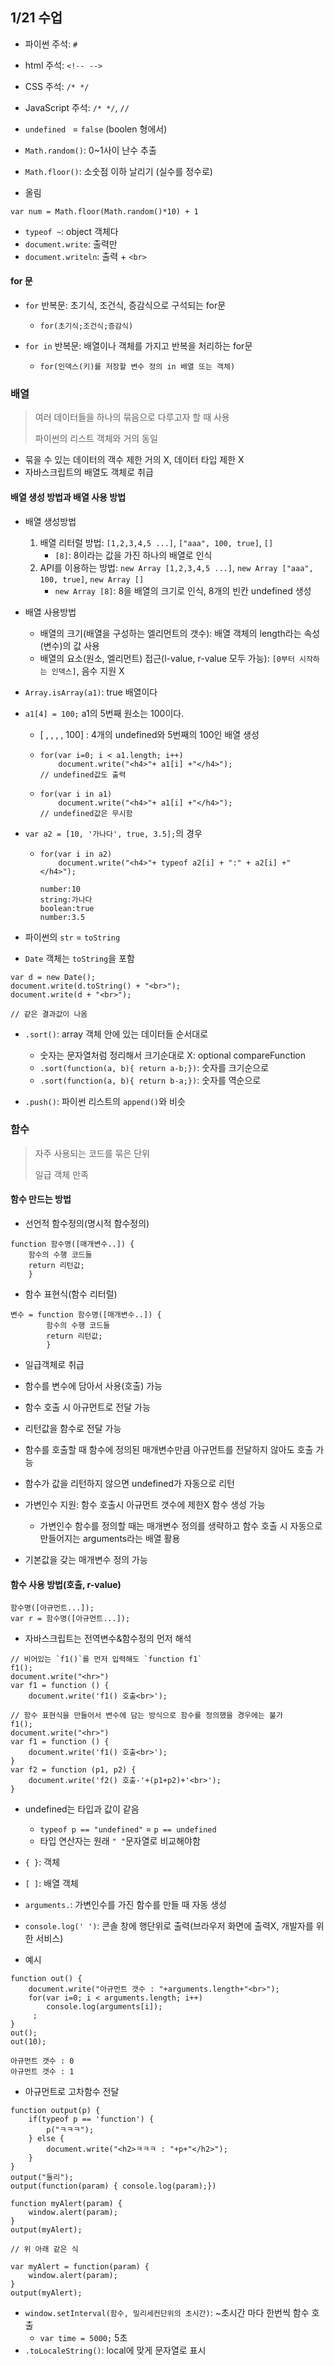 ## 1/21 수업

* 파이썬 주석: `#`

* html 주석: `<!-- -->`
* CSS 주석: `/* */`
* JavaScript 주석: `/* */`, `//`



* `undefined ` = `false` (boolen 형에서)

* `Math.random()`: 0~1사이 난수 추출
* `Math.floor()`: 소숫점 이하 날리기 (실수를 정수로)

* 올림

```
var num = Math.floor(Math.random()*10) + 1
```

* `typeof ~`: object 객체다
* `document.write`: 출력만
* `document.writeln`: 출력 + `<br>`



#### for 문

* `for` 반복문: 초기식, 조건식, 증감식으로 구석되는 for문
  * `for(초기식;조건식;증감식)`

* `for in` 반복문: 배열이나 객체를 가지고 반복을 처리하는 for문
  * `for(인덱스(키)를 저장할 변수 정의 in 배열 또는 객체)`





### 배열

> 여러 데이터들을 하나의 묶음으로 다루고자 할 때 사용
>
> 파이썬의 리스트 객체와 거의 동일

* 묶을 수 있는 데이터의 객수 제한 거의 X, 데이터 타입 제한 X
* 자바스크립트의 배열도 객체로 취급



#### 배열 생성 방법과 배열 사용 방법

* 배열 생성방법
  1. 배열 리터럴 방법: `[1,2,3,4,5 ...]`, `["aaa", 100, true]`, `[]`
     * `[8]`: 8이라는 값을 가진 하나의 배열로 인식
  2. API를 이용하는 방법: `new Array [1,2,3,4,5 ...]`,  `new Array ["aaa", 100, true]`,  `new Array []`
     * `new Array [8]`: 8을 배열의 크기로 인식, 8개의 빈칸 undefined 생성 



* 배열 사용방법
  * 배열의 크기(배열을 구성하는 엘리먼트의 갯수): 배열 객체의 length라는 속성(변수)의 값 사용
  * 배열의 요소(원소, 엘리먼트) 접근(l-value, r-value 모두 가능): `[0부터 시작하는 인덱스]`, 음수 지원 X



* `Array.isArray(a1)`: true 배열이다	

* `a1[4] = 100;` a1의 5번째 원소는 100이다.

  * [ , , , , 100] : 4개의 undefined와 5번째의 100인 배열 생성

  * ```
    for(var i=0; i < a1.length; i++)
    	document.write("<h4>"+ a1[i] +"</h4>");
    // undefined값도 출력
    ```

  * ```
    for(var i in a1)  
    	document.write("<h4>"+ a1[i] +"</h4>");
    // undefined값은 무시함
    ```

* `var a2 = [10, '가나다', true, 3.5];`의 경우

  * ```
    for(var i in a2) 
    	document.write("<h4>"+ typeof a2[i] + ":" + a2[i] +"</h4>");
    
    number:10
    string:가나다
    boolean:true
    number:3.5
    ```

* 파이썬의 `str` = `toString`

* `Date` 객체는 `toString`을 포함

```
var d = new Date();
document.write(d.toString() + "<br>");
document.write(d + "<br>");

// 같은 결과값이 나옴
```

* `.sort()`: array 객체 안에 있는 데이터들 순서대로
  * 숫자는 문자열처럼 정리해서 크기순대로 X: optional compareFunction
  * `.sort(function(a, b){ return a-b;})`: 숫자를 크기순으로 
  * `.sort(function(a, b){ return b-a;})`: 숫자를 역순으로

* `.push()`: 파이썬 리스트의 `append()`와 비슷





### 함수

> 자주 사용되는 코드를 묶은 단위
>
> 일급 객체 만족



#### 함수 만드는 방법

* 선언적 함수정의(명시적 함수정의)

```
function 함수명([매개변수..]) {
	함수의 수행 코드들
	return 리턴값;
	}		
```

* 함수 표현식(함수 리터럴)

```
변수 = function 함수명([매개변수..]) {
		함수의 수행 코드들
		return 리턴값;
		}	
```

*  일급객체로 취급
  * 함수를 변수에 담아서 사용(호출) 가능
  * 함수 호출 시 아규먼트로 전달 가능
  * 리턴값을 함수로 전달 가능

* 함수를 호출할 때 함수에 정의된 매개변수만큼 아규먼트를 전달하지 않아도 호출 가능

* 함수가 값을 리턴하지 않으면 undefined가 자동으로 리턴

* 가변인수 지원: 함수 호출시 아규먼트 갯수에 제한X 함수 생성 가능
  * 가변인수 함수를 정의할 때는 매개변수 정의를 생략하고 함수 호출 시 자동으로 만들어지는 arguments라는 배열 활용

* 기본값을 갖는 매개변수 정의 가능



#### 함수 사용 방법(호출, r-value)

```
함수명([아규먼트...]);
var r = 함수명([아규먼트...]); 
```



* 자바스크립트는 전역변수&함수정의 먼저 해석

```
// 비어있는 `f1()`를 먼저 입력해도 `function f1`
f1();
document.write("<hr>")
var f1 = function () {
	document.write('f1() 호출<br>');	
```

```
// 함수 표현식을 만들어서 변수에 담는 방식으로 함수를 정의했을 경우에는 불가
f1();
document.write("<hr>")
var f1 = function () {
	document.write('f1() 호출<br>');	
}
var f2 = function (p1, p2) {
	document.write('f2() 호출-'+(p1+p2)+'<br>');	
}
```



* undefined는 타입과 값이 같음
  * `typeof p == "undefined"`  =  `p == undefined`
  * 타입 연산자는 원래 `" "`문자열로 비교해야함
* `{ }`: 객체
* `[ ]`: 배열 객체
* `arguments.`: 가변인수를 가진 함수를 만들 때 자동 생성

* `console.log(' ')`: 콘솔 창에 행단위로 출력(브라우저 화면에 출력X, 개발자를 위한 서비스)
* 예시

```
function out() {
	document.write("아규먼트 갯수 : "+arguments.length+"<br>");
	for(var i=0; i < arguments.length; i++) 
		console.log(arguments[i]);
	 ;
}
out();
out(10);

아규먼트 갯수 : 0
아규먼트 갯수 : 1
```

* 아규먼트로 고차함수 전달

```
function output(p) {
	if(typeof p == 'function') {
		p("ㅋㅋㅋ");
	} else {
		document.write("<h2>ㅋㅋㅋ : "+p+"</h2>");		
	}	
}
output("둘리");
output(function(param) { console.log(param);})
```

```
function myAlert(param) {
	window.alert(param);
}
output(myAlert);

// 위 아래 같은 식

var myAlert = function(param) {	
	window.alert(param);
}
output(myAlert);
```



* `window.setInterval(함수, 밀리세컨단위의 초시간)`: ~초시간 마다 한번씩 함수 호출
  * `var time = 5000;` 5초
* `.toLocaleString()`: local에 맞게 문자열로 표시